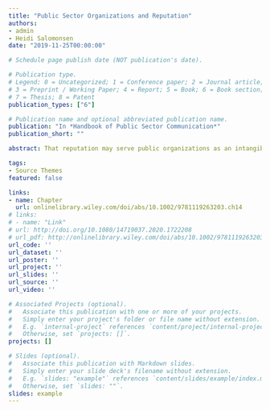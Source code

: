 ```yaml
---
title: "Public Sector Organizations and Reputation"
authors:
- admin
- Heidi Salomonsen
date: "2019-11-25T00:00:00"

# Schedule page publish date (NOT publication's date).

# Publication type.
# Legend: 0 = Uncategorized; 1 = Conference paper; 2 = Journal article;
# 3 = Preprint / Working Paper; 4 = Report; 5 = Book; 6 = Book section;
# 7 = Thesis; 8 = Patent
publication_types: ["6"]

# Publication name and optional abbreviated publication name.
publication: "In *Handbook of Public Sector Communication*"
publication_short: ""

abstract: That reputation may serve public organizations as an intangible asset has increasingly been recognized in recent years by public managers and academic scholars alike. Contemporary public organizations operate in environments, which for a number of reasons makes reputation relevant. The chapter is organized as follows. First, we describe how the concept of reputation is defined within the three approaches as well as account for the main theoretical arguments underpinning the empirical findings within each approach. In relation to this, we further discuss into two central aspects for the development of research in public sector organizations. First, we assess the degree to which scholars in the different approaches have come in terms of not only identifying the relevance of reputation for public sector organizations but as importantly in terms of conceptualizing and identifying public sector reputation and reputation‐sensitive behavior performed by these organizations. Second, we assess the degree to which the theories put forward implicitly or explicitly provide for a causal argument reflecting an ambition to move beyond description toward explanation and the empirical identification of causes and effects of public sector organizations’ reputation.

tags:
- Source Themes
featured: false

links:
- name: Chapter
  url: onlinelibrary.wiley.com/doi/abs/10.1002/9781119263203.ch14
# links:
# - name: "Link"
# url: http://doi.org/10.1080/14719037.2020.1722208
# url_pdf: http://onlinelibrary.wiley.com/doi/abs/10.1002/9781119263203.ch14
url_code: ''
url_dataset: ''
url_poster: ''
url_project: ''
url_slides: ''
url_source: ''
url_video: ''

# Associated Projects (optional).
#   Associate this publication with one or more of your projects.
#   Simply enter your project's folder or file name without extension.
#   E.g. `internal-project` references `content/project/internal-project/index.md`.
#   Otherwise, set `projects: []`.
projects: []

# Slides (optional).
#   Associate this publication with Markdown slides.
#   Simply enter your slide deck's filename without extension.
#   E.g. `slides: "example"` references `content/slides/example/index.md`.
#   Otherwise, set `slides: ""`.
slides: example
---
```

